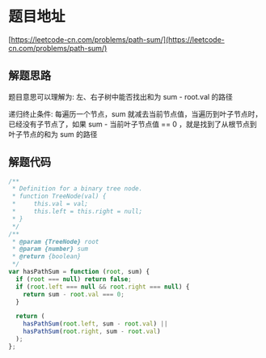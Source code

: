 # 题目地址

[https://leetcode-cn.com/problems/path-sum/](https://leetcode-cn.com/problems/path-sum/)

## 解题思路

题目意思可以理解为: 左、右子树中能否找出和为 sum - root.val 的路径

递归终止条件: 每遍历一个节点，sum 就减去当前节点值，当遍历到叶子节点时，已经没有子节点了，如果 sum - 当前叶子节点值 == 0 ，就是找到了从根节点到叶子节点的和为 sum 的路径

## 解题代码

```js
/**
 * Definition for a binary tree node.
 * function TreeNode(val) {
 *     this.val = val;
 *     this.left = this.right = null;
 * }
 */
/**
 * @param {TreeNode} root
 * @param {number} sum
 * @return {boolean}
 */
var hasPathSum = function (root, sum) {
  if (root === null) return false;
  if (root.left === null && root.right === null) {
    return sum - root.val === 0;
  }

  return (
    hasPathSum(root.left, sum - root.val) ||
    hasPathSum(root.right, sum - root.val)
  );
};
```
